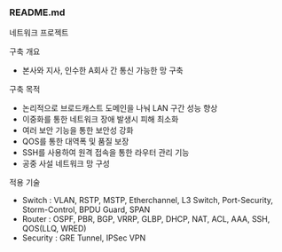 ### README.md ###
네트워크 프로젝트
  
  
  
구축 개요 
- 본사와 지사, 인수한 A회사 간 통신 가능한 망 구축
  
구축 목적
- 논리적으로 브로드캐스트 도메인을 나눠 LAN 구간 성능 향상
- 이중화를 통한 네트워크 장애 발생시 피해 최소화
- 여러 보안 기능을 통한 보안성 강화
- QOS를 통한 대역폭 및 품질 보장
- SSH를 사용하여 원격 접속을 통한 라우터 관리 기능
- 공중 사설 네트워크 망 구성
  
적용 기술
- Switch : VLAN, RSTP, MSTP, Etherchannel, L3 Switch, Port-Security, Storm-Control, BPDU Guard, SPAN
- Router : OSPF, PBR, BGP, VRRP, GLBP, DHCP, NAT, ACL, AAA, SSH, QOS(LLQ, WRED) 
- Security : GRE Tunnel, IPSec VPN
